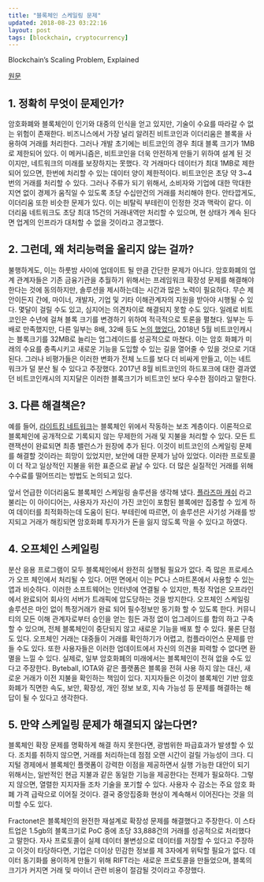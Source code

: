 ```yaml
---
title: "블록체인 스케일링 문제"
updated: 2018-08-23 03:22:16
layout: post
tags: [blockchain, cryptocurrency]
---
```


Blockchain’s Scaling Problem, Explained

[원문](https://cointelegraph.com/explained/blockchains-scaling-problem-explained)

## 1. 정확히 무엇이 문제인가?

암호화폐와 블록체인이 인기와 대중의 인식을 얻고 있지만, 기술이 수요를 따라갈 수 없는 위험이 존재한다. 비즈니스에서 가장 널리 알려진 비트코인과 이더리움은 블록을 사용하여 거래를 처리한다. 그러나 개발 초기에는 비트코인의 경우 최대 블록 크기가 1MB로 제한되어 있다. 이 메커니즘은, 비트코인을 더욱 안전하게 만들기 위하여 설계 된 것이지만, 네트워크의 미래를 보장하지는 못했다. 각 거래마다 데이터가 최대 1MB로 제한되어 있으면, 한번에 처리할 수 있는 데이터 양이 제한적이다. 비트코인은 초당 약 3~4번의 거래를 처리할 수 있다. 그러나 주류가 되기 위해서, 소비자와 기업에 대한 막대한 지연 없이 경제가 움직일 수 있도록 초당 수십만건의 거래를 처리해야 한다. 안타깝게도, 이더리움 또한 비슷한 문제가 있다. 이는 비탈릭 부테린이 인정한 것과 맥락이 같다. 이더리움 네트워크도 초당 최대 15건의 거래내역만 처리할 수 있으며, 현 상태가 계속 된다면 업계의 인프라가 대처할 수 없을 것이라고 경고했다.

## 2. 그런데, 왜 처리능력을 올리지 않는 걸까?

불행하게도, 이는 하룻밤 사이에 업데이트 될 만큼 간단한 문제가 아니다. 암호화폐의 업계 관계자들은 기존 금융기관을 추월하기 위해서는 프레임워크 확장성 문제를 해결해야 한다는 것에 동의하지만, 솔루션을 제시하는데는 시간과 많은 노력이 필요하다. 무슨 제안이든지 간에, 마이너, 개발자, 기업 및 기타 이해관계자의 지원을 받아야 시행될 수 있다. 몇달이 걸릴 수도 있고, 심지어는 의견차이로 해결되지 못할 수도 있다. 일례로 비트코인은 수년에 걸쳐 블록 크기를 변경하기 위하여 적극적으로 토론을 펼쳤다. 일부는 두배로 만족했지만, 다른 일부는 8배, 32배 등도 [논의 했었다.](https://en.bitcoin.it/wiki/Block_size_limit_controversy)  2018년 5월 비트코인캐시는 블록크기를 32MB로 늘리는 업그레이드를 성공적으로 마쳤다. 이는 암호 화폐가 미래의 수요를 충족시키고 새로운 기능을 도입할 수 있는 길을 열어줄 수 있을 것으로 기대된다. 그러나 비평가들은 이러한 변화가 전체 노드를 보다 더 비싸게 만들고, 이는 네트워크가 덜 분산 될 수 있다고 주장했다. 2017년 8월 비트코인의 하드포크에 대한 결과였던 비트코인캐시의 지지달은 이러한 블록크기가 비트코인 보다 우수한 점이라고 말한다.

## 3. 다른 해결책은?

예를 들어, [라이트킹 네트워크](https://en.wikipedia.org/wiki/Lightning_Network)는 블록체인 위에서 작동하는 보조 계층이다. 이론적으로 블록체인에 공개적으로 기록되지 않는 무제한의 거래 및 지불을 처리할 수 있다. 모든 트랜잭션이 완료되면 최종 밸런스가 원장에 추가 된다. 이것이 비트코인의 스케일링 문제를 해결할 것이라는 희망이 있었지만, 보안에 대한 문제가 남아 있었다. 이러한 프로토콜이 더 작고 일상적인 지불을 위한 표준으로 끝날 수 있다. 더 많은 실질적인 거래를 위해 수수료를 떨어뜨리는 방법도 논의되고 있다.

앞서 언급한 이더리움도 블록체인 스케일링 솔루션을 생각해 냈다. [플라즈마 캐쉬](https://medium.com/novamining/plasma-cash-new-scalability-solution-for-the-ethereum-network-f7c0b889db7d) 라고 불리는 이 아이디어는, 사용자가 자신이 가진 코인이 포함된 블록에만 집중할 수 있게 하여 데이터를 최적화하는데 도움이 된다. 부테린에 따르면, 이 솔루션은 사기성 거래를 방지되고 거래가 해킹되면 암호화폐 투자가가 돈을 잃지 않도록 막을 수 있다고 하였다.

## 4. 오프체인 스케일링

분산 응용 프로그램이 모두 블록체인에서 완전히 실행될 필요가 없다. 즉 많은 프로세스가 오프 체인에서 처리될 수 있다. 어떤 면에서 이는 PC나 스마트폰에서 사용할 수 있는 앱과 비슷하다. 이러한 소프트웨어는 인터넷에 연결될 수 있지만, 특정 작업은 오프라인에서 완료되어 회사의 서버가 트래픽에 압도당하는 것을 방지한다. 오프체인 스케일링 솔루션은 마인 없이 특정거래가 완료 되어 필수정보만 동기화 할 수 있도록 한다. 커뮤니티의 모든 이해 관계자로부터 승인을 얻는 힘든 과정 없이 업그레이드를 합의 하고 구축할 수 있으며, 전체 블록체인이 중단되지 않고 새로운 기능을 배포 할 수 있다. 물론 단점도 있다. 오프체인 거래는 대중들이 거래를 확인하기가 어렵고, 컴플라이언스 문제를 만들 수도 있다. 또한 사용자들은 이러한 업데이트에서 자신의 의견을 피력할 수 없다면 환멸을 느낄 수 있다. 실제로, 일부 암호화폐의 미래에서는 블록체인이 전혀 없을 수도 있다고 주장한다. Byteball, IOTA와 같은 플랫폼은 블록을 전혀 사용 하지 않는 대신, 새로운 거래가 이전 지불을 확인하는 책임이 있다. 지지자들은 이것이 블록체인 기반 암호 화폐가 직면한 속도, 보안, 확장성, 개인 정보 보호, 지속 가능성 등 문제를 해결하는 해답이 될 수 있다고 생각한다.

## 5. 만약 스케일링 문제가 해결되지 않는다면?

블록체인 확장 문제를 명확하게 해결 하지 못한다면, 광범위한 파급효과가 발생할 수 있다. 조치를 취하지 않으면, 거래를 처리하는데 점점 오랜 시간이 걸릴 가능성이 크다. 디지털 경제에서 블록체인 플랫폼이 강력한 이점을 제공하면서 실행 가능한 대안이 되기 위해서는, 일반적인 현금 지불과 같은 동일한 기능을 제공한다는 전제가 필요하다. 그렇지 않으면, 열렬한 지지자들 조차 기술을 포기할 수 있다. 사용자 수 감소는 주요 암호 화폐 가격 급락으로 이어질 것이다. 결국 중앙집중화 현상이 계속해서 이어진다는 것을 의미할 수도 있다. 

Fractonet은 블록체인의 완전한 재설계로 확장성 문제를 해결했다고 주장한다. 이 스타트업은 1.5gb의 블록크기로 PoC 중에 초당 33,888건의 거래를 성공적으로 처리했다고 말한다. 자사 프로토콜이 실제 데이터 불변성으로 데이터를 저장할 수 있다고 주장하고 이것이 타당하다면, 기업은 더이상 민감한 정보를 제 3자에게 위탁할 필요가 없다. 데이터 동기화를 용이하게 만들기 위해 RIFT라는 새로운 프로토콜을 만들었으며, 블록의 크기가 커지면 거래 및 마이너 관련 비용이 절감될 것이라고 주장했다. 

